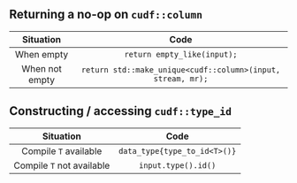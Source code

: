 
## Returning a no-op on `cudf::column`

|Situation|Code|
|:-:|:-:|
|When empty|`return empty_like(input);`|
|When not empty|`return std::make_unique<cudf::column>(input, stream, mr);`|

## Constructing / accessing `cudf::type_id`

|Situation|Code|
|:-:|:-:|
|Compile `T` available|`data_type{type_to_id<T>()}`|
|Compile `T` not available|`input.type().id()`|
